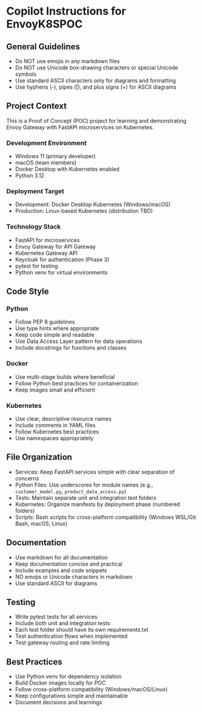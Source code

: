 # Copilot Instructions for EnvoyK8SPOC

## General Guidelines

- Do NOT use emojis in any markdown files
- Do NOT use Unicode box-drawing characters or special Unicode symbols
- Use standard ASCII characters only for diagrams and formatting
- Use hyphens (-), pipes (|), and plus signs (+) for ASCII diagrams

## Project Context

This is a Proof of Concept (POC) project for learning and demonstrating Envoy Gateway with FastAPI microservices on Kubernetes.

### Development Environment
- Windows 11 (primary developer)
- macOS (team members)
- Docker Desktop with Kubernetes enabled
- Python 3.12

### Deployment Target
- Development: Docker Desktop Kubernetes (Windows/macOS)
- Production: Linux-based Kubernetes (distribution TBD)

### Technology Stack
- FastAPI for microservices
- Envoy Gateway for API Gateway
- Kubernetes Gateway API
- Keycloak for authentication (Phase 3)
- pytest for testing
- Python venv for virtual environments

## Code Style

### Python
- Follow PEP 8 guidelines
- Use type hints where appropriate
- Keep code simple and readable
- Use Data Access Layer pattern for data operations
- Include docstrings for functions and classes

### Docker
- Use multi-stage builds where beneficial
- Follow Python best practices for containerization
- Keep images small and efficient

### Kubernetes
- Use clear, descriptive resource names
- Include comments in YAML files
- Follow Kubernetes best practices
- Use namespaces appropriately

## File Organization

- Services: Keep FastAPI services simple with clear separation of concerns
- Python Files: Use underscores for module names (e.g., `customer_model.py`, `product_data_access.py`)
- Tests: Maintain separate unit and integration test folders
- Kubernetes: Organize manifests by deployment phase (numbered folders)
- Scripts: Bash scripts for cross-platform compatibility (Windows WSL/Git Bash, macOS, Linux)

## Documentation

- Use markdown for all documentation
- Keep documentation concise and practical
- Include examples and code snippets
- NO emojis or Unicode characters in markdown
- Use standard ASCII for diagrams

## Testing

- Write pytest tests for all services
- Include both unit and integration tests
- Each test folder should have its own requirements.txt
- Test authentication flows when implemented
- Test gateway routing and rate limiting

## Best Practices

- Use Python venv for dependency isolation
- Build Docker images locally for POC
- Follow cross-platform compatibility (Windows/macOS/Linux)
- Keep configurations simple and maintainable
- Document decisions and learnings
